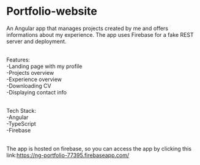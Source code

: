 # Portfolio-website

An Angular app that manages projects created by me and offers informations about my experience. The app uses Firebase for a fake REST server and deployment.<br><br>

Features:<br>
-Landing page with my profile<br>
-Projects overview<br>
-Experience overview<br>
-Downloading CV<br>
-Displaying contact info<br><br>

Tech Stack:<br>
-Angular<br>
-TypeScript<br>
-Firebase<br><br>

The app is hosted on firebase, so you can access the app by clicking this link:https://ng-portfolio-77395.firebaseapp.com/
